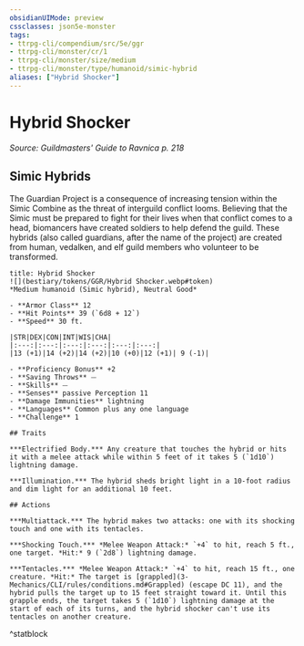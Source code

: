 ```yaml
---
obsidianUIMode: preview
cssclasses: json5e-monster
tags:
- ttrpg-cli/compendium/src/5e/ggr
- ttrpg-cli/monster/cr/1
- ttrpg-cli/monster/size/medium
- ttrpg-cli/monster/type/humanoid/simic-hybrid
aliases: ["Hybrid Shocker"]
---
```

# Hybrid Shocker
*Source: Guildmasters' Guide to Ravnica p. 218*  

## Simic Hybrids

The Guardian Project is a consequence of increasing tension within the Simic Combine as the threat of interguild conflict looms. Believing that the Simic must be prepared to fight for their lives when that conflict comes to a head, biomancers have created soldiers to help defend the guild. These hybrids (also called guardians, after the name of the project) are created from human, vedalken, and elf guild members who volunteer to be transformed.

```ad-statblock
title: Hybrid Shocker
![](bestiary/tokens/GGR/Hybrid Shocker.webp#token)
*Medium humanoid (Simic hybrid), Neutral Good*

- **Armor Class** 12
- **Hit Points** 39 (`6d8 + 12`)
- **Speed** 30 ft.

|STR|DEX|CON|INT|WIS|CHA|
|:---:|:---:|:---:|:---:|:---:|:---:|
|13 (+1)|14 (+2)|14 (+2)|10 (+0)|12 (+1)| 9 (-1)|

- **Proficiency Bonus** +2
- **Saving Throws** ⏤
- **Skills** ⏤
- **Senses** passive Perception 11
- **Damage Immunities** lightning
- **Languages** Common plus any one language
- **Challenge** 1

## Traits

***Electrified Body.*** Any creature that touches the hybrid or hits it with a melee attack while within 5 feet of it takes 5 (`1d10`) lightning damage.

***Illumination.*** The hybrid sheds bright light in a 10-foot radius and dim light for an additional 10 feet.

## Actions

***Multiattack.*** The hybrid makes two attacks: one with its shocking touch and one with its tentacles.

***Shocking Touch.*** *Melee Weapon Attack:* `+4` to hit, reach 5 ft., one target. *Hit:* 9 (`2d8`) lightning damage.

***Tentacles.*** *Melee Weapon Attack:* `+4` to hit, reach 15 ft., one creature. *Hit:* The target is [grappled](3-Mechanics/CLI/rules/conditions.md#Grappled) (escape DC 11), and the hybrid pulls the target up to 15 feet straight toward it. Until this grapple ends, the target takes 5 (`1d10`) lightning damage at the start of each of its turns, and the hybrid shocker can't use its tentacles on another creature.
```
^statblock